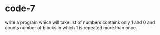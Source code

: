 # code-7
write a program which will take list of numbers 
contains only 1 and 0 and counts number of blocks
in which 1 is repeated more than once.
